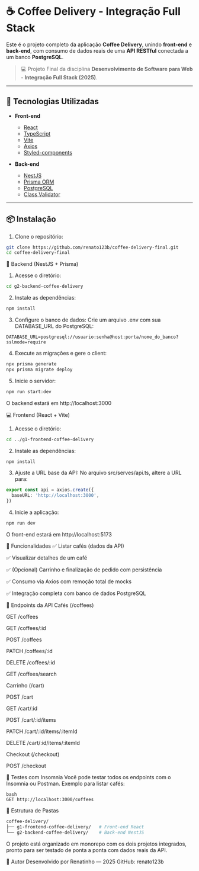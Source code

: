 # ☕ Coffee Delivery - Integração Full Stack

Este é o projeto completo da aplicação **Coffee Delivery**, unindo **front-end** e **back-end**, com consumo de dados reais de uma **API RESTful** conectada a um banco **PostgreSQL**.

> 💻 Projeto Final da disciplina **Desenvolvimento de Software para Web - Integração Full Stack (2025)**.

---

## 🚀 Tecnologias Utilizadas

- **Front-end**
  - [React](https://reactjs.org/)
  - [TypeScript](https://www.typescriptlang.org/)
  - [Vite](https://vitejs.dev/)
  - [Axios](https://axios-http.com/)
  - [Styled-components](https://styled-components.com/)

- **Back-end**
  - [NestJS](https://nestjs.com/)
  - [Prisma ORM](https://www.prisma.io/)
  - [PostgreSQL](https://www.postgresql.org/)
  - [Class Validator](https://github.com/typestack/class-validator)

---

## 📦 Instalação

1. Clone o repositório:

```bash
git clone https://github.com/renato123b/coffee-delivery-final.git
cd coffee-delivery-final
```
🧱 Backend (NestJS + Prisma)

1. Acesse o diretório:
```bash
cd g2-backend-coffee-delivery
```

2. Instale as dependências:
```bash
npm install
```

3. Configure o banco de dados:
Crie um arquivo .env com sua DATABASE_URL do PostgreSQL:

```env
DATABASE_URL=postgresql://usuario:senha@host:porta/nome_do_banco?sslmode=require
```

4. Execute as migrações e gere o client:
```bash
npx prisma generate
npx prisma migrate deploy
```

5. Inicie o servidor:
```bash
npm run start:dev
```
O backend estará em http://localhost:3000

💻 Frontend (React + Vite)
1. Acesse o diretório:
```bash
cd ../g1-frontend-coffee-delivery
```
2. Instale as dependências:
```bash
npm install
```
3. Ajuste a URL base da API:
No arquivo src/serves/api.ts, altere a URL para:

```ts
export const api = axios.create({
  baseURL: 'http://localhost:3000',
})
```

4. Inicie a aplicação:
```bash
npm run dev
```
O front-end estará em http://localhost:5173

📘 Funcionalidades
✅ Listar cafés (dados da API)

✅ Visualizar detalhes de um café

✅ (Opcional) Carrinho e finalização de pedido com persistência

✅ Consumo via Axios com remoção total de mocks

✅ Integração completa com banco de dados PostgreSQL

🔁 Endpoints da API
Cafés (/coffees)

GET /coffees

GET /coffees/:id

POST /coffees

PATCH /coffees/:id

DELETE /coffees/:id

GET /coffees/search

Carrinho (/cart)

POST /cart

GET /cart/:id

POST /cart/:id/items

PATCH /cart/:id/items/:itemId

DELETE /cart/:id/items/:itemId

Checkout (/checkout)

POST /checkout

🧪 Testes com Insomnia
Você pode testar todos os endpoints com o Insomnia ou Postman.
Exemplo para listar cafés:

```
bash
GET http://localhost:3000/coffees
```
📁 Estrutura de Pastas
```bash
coffee-delivery/
├── g1-frontend-coffee-delivery/   # Front-end React
└── g2-backend-coffee-delivery/    # Back-end NestJS
```
O projeto está organizado em monorepo com os dois projetos integrados, pronto para ser testado de ponta a ponta com dados reais da API.

🧠 Autor
Desenvolvido por Renatinho — 2025
GitHub: renato123b
